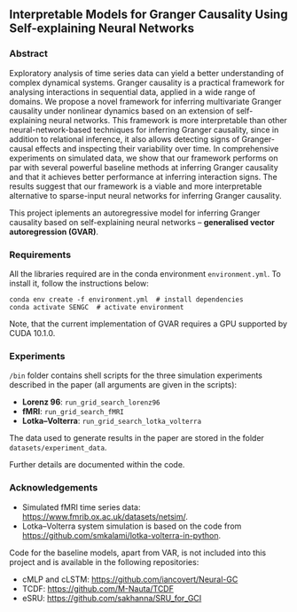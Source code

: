 ## Interpretable Models for Granger Causality Using Self-explaining Neural Networks

### Abstract
Exploratory analysis of time series data can yield a better understanding of complex dynamical systems. Granger causality is a practical framework for analysing interactions in sequential data, applied in a wide range of domains. We propose a novel framework for inferring multivariate Granger causality under nonlinear dynamics based on an extension of self-explaining neural networks. This framework is more interpretable than other neural-network-based techniques for inferring Granger causality, since in addition to relational inference, it also allows detecting signs of Granger-causal effects and inspecting their variability over time. In comprehensive experiments on simulated data, we show that our framework performs on par with several powerful baseline methods at inferring Granger causality and that it achieves better performance at inferring interaction signs. The results suggest that our framework is a viable and more interpretable alternative to sparse-input neural networks for inferring Granger causality.

This project iplements an autoregressive model for inferring Granger causality based on self-explaining neural networks – **generalised vector autoregression (GVAR)**.

### Requirements
All the libraries required are in the conda environment `environment.yml`. To install it, follow the instructions below:
```
conda env create -f environment.yml  # install dependencies
conda activate SENGC  # activate environment
```

Note, that the current implementation of GVAR requires a GPU supported by CUDA 10.1.0.

### Experiments
`/bin` folder contains shell scripts for the three simulation experiments described in the paper (all arguments are given in the scripts):
- **Lorenz 96**: `run_grid_search_lorenz96`
- **fMRI**: `run_grid_search_fMRI`
- **Lotka–Volterra**: `run_grid_search_lotka_volterra`

The data used to generate results in the paper are stored in the folder `datasets/experiment_data`.

Further details are documented within the code.

### Acknowledgements

- Simulated fMRI time series data: https://www.fmrib.ox.ac.uk/datasets/netsim/.
- Lotka–Volterra system simulation is based on the code from https://github.com/smkalami/lotka-volterra-in-python.

Code for the baseline models, apart from VAR, is not included into this project and is available in the following repositories:
- cMLP and cLSTM: https://github.com/iancovert/Neural-GC
- TCDF: https://github.com/M-Nauta/TCDF
- eSRU: https://github.com/sakhanna/SRU_for_GCI
